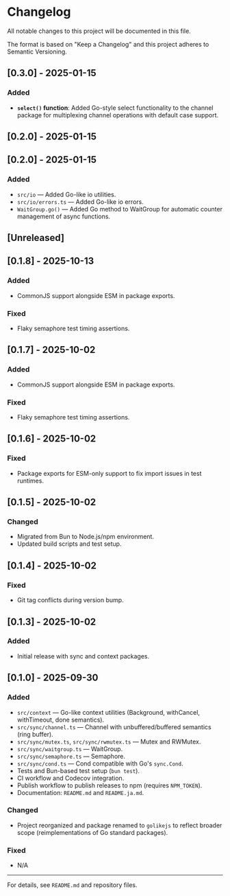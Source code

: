 

# Changelog

All notable changes to this project will be documented in this file.

The format is based on "Keep a Changelog" and this project adheres to Semantic Versioning.

## [0.3.0] - 2025-01-15

### Added

- **`select()` function**: Added Go-style select functionality to the channel package for multiplexing channel operations with default case support.

## [0.2.0] - 2025-01-15

## [0.2.0] - 2025-01-15

### Added

- `src/io` — Added Go-like io utilities.
- `src/io/errors.ts` — Added Go-like io errors.
- `WaitGroup.go()` — Added Go method to WaitGroup for automatic counter management of async functions.

## [Unreleased]

## [0.1.8] - 2025-10-13

### Added

- CommonJS support alongside ESM in package exports.

### Fixed

- Flaky semaphore test timing assertions.

## [0.1.7] - 2025-10-02

### Added

- CommonJS support alongside ESM in package exports.

### Fixed

- Flaky semaphore test timing assertions.

## [0.1.6] - 2025-10-02

### Fixed

- Package exports for ESM-only support to fix import issues in test runtimes.

## [0.1.5] - 2025-10-02

### Changed

- Migrated from Bun to Node.js/npm environment.
- Updated build scripts and test setup.

## [0.1.4] - 2025-10-02

### Fixed

- Git tag conflicts during version bump.

## [0.1.3] - 2025-10-02

### Added

- Initial release with sync and context packages.

## [0.1.0] - 2025-09-30

### Added

- `src/context` — Go-like context utilities (Background, withCancel, withTimeout, done semantics).
- `src/sync/channel.ts` — Channel<T> with unbuffered/buffered semantics (ring buffer).
- `src/sync/mutex.ts`, `src/sync/rwmutex.ts` — Mutex and RWMutex.
- `src/sync/waitgroup.ts` — WaitGroup.
- `src/sync/semaphore.ts` — Semaphore.
- `src/sync/cond.ts` — Cond compatible with Go's `sync.Cond`.
- Tests and Bun-based test setup (`bun test`).
- CI workflow and Codecov integration.
- Publish workflow to publish releases to npm (requires `NPM_TOKEN`).
- Documentation: `README.md` and `README.ja.md`.

### Changed

- Project reorganized and package renamed to `golikejs` to reflect broader scope (reimplementations of Go standard packages).

### Fixed

- N/A

---

For details, see `README.md` and repository files.